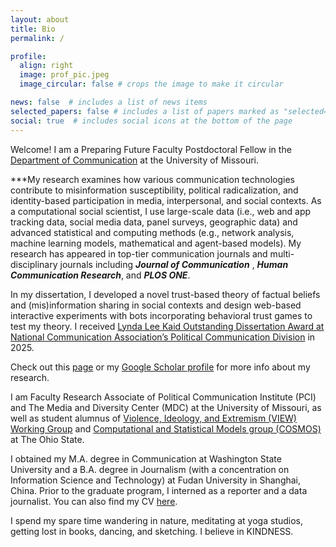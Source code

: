 ```yaml
---
layout: about
title: Bio
permalink: /

profile:
  align: right
  image: prof_pic.jpeg
  image_circular: false # crops the image to make it circular

news: false  # includes a list of news items
selected_papers: false # includes a list of papers marked as "selected={true}"
social: true  # includes social icons at the bottom of the page
---
```



Welcome! I am a Preparing Future Faculty Postdoctoral Fellow in the [Department of Communication](https://communication.missouri.edu/ "Department of Communication") at the University of Missouri. 

***My research examines how various communication technologies contribute to misinformation susceptibility, political radicalization, and identity-based participation in media, interpersonal, and social contexts.  As a computational social scientist, I use large-scale data (i.e., web and app tracking data, social media data, panel surveys, geographic data) and advanced statistical and computing methods (e.g., network analysis, machine learning models, mathematical and agent-based models). My research has appeared in top-tier communication journals and multi-disciplinary journals including ***Journal of Communication*** , ***Human Communication Research***, and ***PLOS ONE***. 

In my dissertation, I developed a novel trust-based theory of factual beliefs and (mis)information sharing in social contexts and design web-based interactive experiments with bots incorporating behavioral trust games to test my theory. I received [Lynda Lee Kaid Outstanding Dissertation Award at National Communication Association’s Political Communication Division](https://www.natcom.org/nca-awards/2025-interest-group-award-winners/) in 2025.

Check out this [page](https://qinlicomm.github.io/research/ "page") or my [Google Scholar profile](https://scholar.google.com/citations?user=lnD4HU4AAAAJ&hl=en "Google Scholar profile") for more info about my research.

I am Faculty Research Associate of Political Communication Institute (PCI) and The Media and Diversity Center (MDC) at the University of Missouri, as well as student alumnus of [Violence, Ideology, and Extremism (VIEW) Working Group](https://mershoncenter.osu.edu/VIEW "Violence, Ideology, and Extremism (VIEW) Working Group") and [Computational and Statistical Models group (COSMOS)](https://osu-cosmos.group/ "Computational and Statistical Models group (COSMOS)") at The Ohio State.

I obtained my M.A. degree in Communication at Washington State University and a B.A. degree in Journalism (with a concentration on Information Science and Technology) at Fudan University in Shanghai, China. Prior to the graduate program, I interned as a reporter and a data journalist. You can also find my CV [here](https://qinlicomm.github.io/assets/pdf/Qin_Li_Public_CV.pdf "here").

I spend my spare time wandering in nature, meditating at yoga studios, getting lost in books, dancing, and sketching. I believe in KINDNESS.
